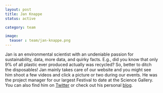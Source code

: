 ```yaml
---
layout: post
title: Jan Knappe
status: active

category: team

image:
  teaser : team/jan-knappe.png
---
```


Jan is an environmental scientist with an undeniable passion for sustainability, data, more data, and quirky facts. E.g., did you know that only 9% of all plastic ever produced actually was recycled? So, better to ditch the disposables! Jan mainly takes care of our website and you might see him shoot a few videos and click a picture or two during our events. He was the project manager for our largest Festival to date at the Science Gallery. You can also find him on [Twitter](https://twitter.com/JanKnappe) or check out his personal [blog](https://www.janknappe.com).
